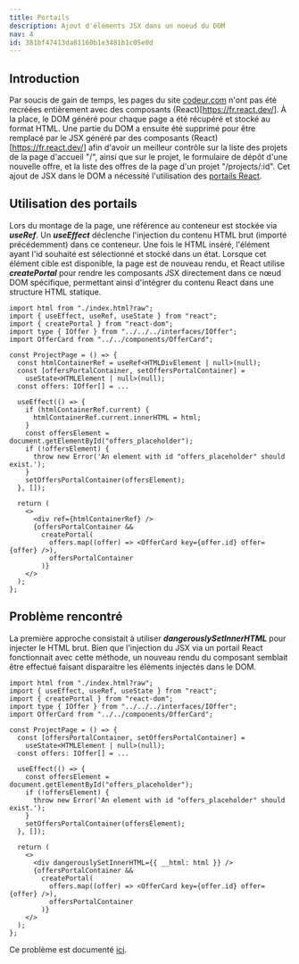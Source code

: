 ```yaml
---
title: Portails
description: Ajout d'éléments JSX dans un noeud du DOM
nav: 4
id: 381bf47413da81160b1e3481b1c05e0d
---
```


## Introduction

Par soucis de gain de temps, les pages du site [codeur.com](https://www.codeur.com/) n'ont pas été recréées entièrement avec des composants (React)[https://fr.react.dev/]. À la place, le DOM généré pour chaque page a été récupéré et stocké au format HTML. Une partie du DOM a ensuite été supprimé pour être remplacé par le JSX généré par des composants (React)[https://fr.react.dev/] afin d'avoir un meilleur contrôle sur la liste des projets de la page d'accueil "/", ainsi que sur le projet, le formulaire de dépôt d'une nouvelle offre, et la liste des offres de la page d'un projet "/projects/:id". Cet ajout de JSX dans le DOM a nécessité l'utilisation des [portails React](https://react.dev/reference/react-dom/createPortal).

## Utilisation des portails

Lors du montage de la page, une référence au conteneur est stockée via **_useRef_**. Un **_useEffect_** déclenche l'injection du contenu HTML brut (importé précédemment) dans ce conteneur. Une fois le HTML inséré, l'élément ayant l'id souhaité est sélectionné et stocké dans un état. Lorsque cet élément cible est disponible, la page est de nouveau rendu, et React utilise **_createPortal_** pour rendre les composants JSX directement dans ce nœud DOM spécifique, permettant ainsi d'intégrer du contenu React dans une structure HTML statique.

```tsx
import html from "./index.html?raw";
import { useEffect, useRef, useState } from "react";
import { createPortal } from "react-dom";
import type { IOffer } from "../../../interfaces/IOffer";
import OfferCard from "../../components/OfferCard";

const ProjectPage = () => {
  const htmlContainerRef = useRef<HTMLDivElement | null>(null);
  const [offersPortalContainer, setOffersPortalContainer] =
    useState<HTMLElement | null>(null);
  const offers: IOffer[] = ...

  useEffect(() => {
    if (htmlContainerRef.current) {
      htmlContainerRef.current.innerHTML = html;
    }
    const offersElement = document.getElementById("offers_placeholder");
    if (!offersElement) {
      throw new Error('An element with id "offers_placeholder" should exist.');
    }
    setOffersPortalContainer(offersElement);
  }, []);

  return (
    <>
      <div ref={htmlContainerRef} />
      {offersPortalContainer &&
        createPortal(
          offers.map((offer) => <OfferCard key={offer.id} offer={offer} />),
          offersPortalContainer
        )}
    </>
  );
};
```

## Problème rencontré

La première approche consistait à utiliser **_dangerouslySetInnerHTML_** pour injecter le HTML brut. Bien que l'injection du JSX via un portail React fonctionnait avec cette méthode, un nouveau rendu du composant semblait être effectué faisant disparaitre les éléments injectés dans le DOM.

```tsx
import html from "./index.html?raw";
import { useEffect, useRef, useState } from "react";
import { createPortal } from "react-dom";
import type { IOffer } from "../../../interfaces/IOffer";
import OfferCard from "../../components/OfferCard";

const ProjectPage = () => {
  const [offersPortalContainer, setOffersPortalContainer] =
    useState<HTMLElement | null>(null);
  const offers: IOffer[] = ...

  useEffect(() => {
    const offersElement = document.getElementById("offers_placeholder");
    if (!offersElement) {
      throw new Error('An element with id "offers_placeholder" should exist.');
    }
    setOffersPortalContainer(offersElement);
  }, []);

  return (
    <>
      <div dangerouslySetInnerHTML={{ __html: html }} />
      {offersPortalContainer &&
        createPortal(
          offers.map((offer) => <OfferCard key={offer.id} offer={offer} />),
          offersPortalContainer
        )}
    </>
  );
};
```

Ce problème est documenté [ici](https://github.com/facebook/react/issues/31600).
